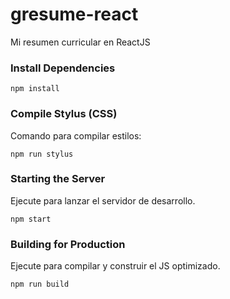 # gresume-react
Mi resumen curricular en ReactJS

### Install Dependencies
```
npm install
```

### Compile Stylus (CSS)
Comando para compilar estilos:
```
npm run stylus
```

### Starting the Server
Ejecute para lanzar el servidor de desarrollo. 
```
npm start
```

### Building for Production
Ejecute para compilar y construir el JS optimizado.
```
npm run build
```
